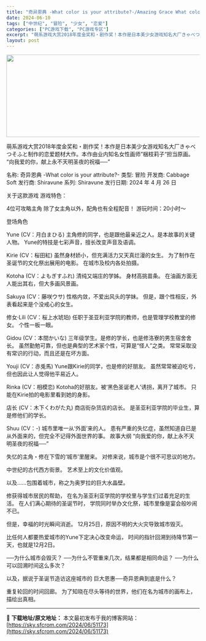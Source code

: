 ```yaml
---
title: "奇异恩典 -What color is your attribute?-/Amazing Grace What color is your attribute PC中文3.03G"
date: 2024-06-10
tags: ["中世纪", "冒险", "少女", "恋爱"]
categories: ["PC游戏下载", "PC游戏专区"]
excerpt: "萌系游戏大赏2018年度金奖和・剧作奖！本作是日本美少女游戏知名大厂きゃべつそふと制作的恋爱题材大作。本作由业内知名女性画师”梱枝莉子“担当原画。 “向我爱的你，献上永不天明圣夜的祝福──” 名称: 奇异恩典 -What color is your attribute?- 类型: 冒险 开发商: C&hellip;"
layout: post
---
```


<img class="aligncenter size-full wp-image-51174" src="https://sky.sfcrom.com/wp-content/uploads/2024/06/2024061010054838.webp" alt="" width="660" height="215" />

萌系游戏大赏2018年度金奖和・剧作奖！本作是日本美少女游戏知名大厂きゃべつそふと制作的恋爱题材大作。本作由业内知名女性画师”梱枝莉子“担当原画。 “向我爱的你，献上永不天明圣夜的祝福──”

名称: 奇异恩典 -What color is your attribute?-
类型: 冒险
开发商: Cabbage Soft
发行商: Shiravune
系列: Shiravune
发行日期: 2024 年 4 月 26 日

关于这款游戏
游戏特色：

4位可攻略主角
除了女主角以外，配角也有全程配音！
游玩时间：20小时～

登场角色

Yune (CV：月白まひる)
主角修的同学，也是跟他最亲近之人。是本故事的关键人物。
Yune的特技是七彩声音，擅长改变声音及语调。

Kirie (CV：桜田紅)
虽然身材娇小，但充满活力又天真烂漫的女生。
为了制作在圣诞节的文化祭出展用的电影。
在城市及校内各处拍摄。

Kotoha (CV：よもぎすふれ)
清纯又端庄的学姊。
身材高挑苗条。
在油画方面无人能出其右，但大多画风景画。

Sakuya (CV：藤咲ウサ)
性格内敛，不爱出风头的学妹。
但是，跟个性相反，外表看起来是个没戒心的女生。

修女‧Lili (CV：桜上水琥珀)
任职于圣亚利亚学院的教师，也是管理学校教堂的修女。
个性一板一眼。

Gidou (CV：本間かいな)
三年级学生。是修的学长，也是修洛寮的男生宿舍舍长。
虽然勤勉可靠，但也是典型的艺术家个性，可算是“怪人”之类。
常常采取没有常识的行动，而且还是在坏方面。

Youji (CV：赤兎馬)
Yune跟Kirie的同学，也是修的好朋友。
虽然常常被迫吃亏，但也因此让人觉得他平易近人。

Rinka (CV：相模恋)
Kotoha的好朋友。被‘黑色圣诞老人’诱拐，离开了城市。
只能在Kirie拍的电影里看到她的身影。

店长 (CV：木下くわがた丸)
商店街杂货店的店长。
是圣亚利亚学院的毕业生，算是修他们的学长。

Shuu (CV：-)
城市里唯一从‘外面’来的人。
患有严重的失忆症，虽然知道自已是从外面来的，但完全不记得外面世界的事。
故事大纲
“向我爱的你，献上永不天明圣夜的祝福──”

失忆的主角・修在下雪的‘城市’里醒来。
对修来说，城市是个很不可思议的地方。

中世纪的古代西方街景。
艺术至上的文化价值观。

以及……包围着城市，称之为奥罗拉的巨大水晶壁。

修获得城市居民的帮助，
在名为圣亚利亚学院的学校里与学生们过着充足的生活。
在人们满心期待的圣诞节时，
学院同时举办文化祭，城市里像是宴会般吵闹不已。

但是，幸福的时光瞬间消逝。
12月25日，原因不明的大火灾导致城市毁灭。

比任何人都要热爱城市的Yune下定决心改变命运，
时间的指针回溯到待降节第一天，也就是12月2日。

──为什么城市会毁灭？
──为什么不管重来几次，结果都是相同命运？
──为什么可以回溯时间这么多次？

以及，据说于圣诞节造访这座城市的
巨大恩惠──奇异恩典到底是什么？

重复轮回的时间回廊。
为了知晓在尽头等待的世界，他们在名为城市的画布上，描绘出真相。

---
📖 **下载地址/原文地址：** 本文最初发布于我的博客网站：[https://sky.sfcrom.com/2024/06/51173](https://sky.sfcrom.com/2024/06/51173)
